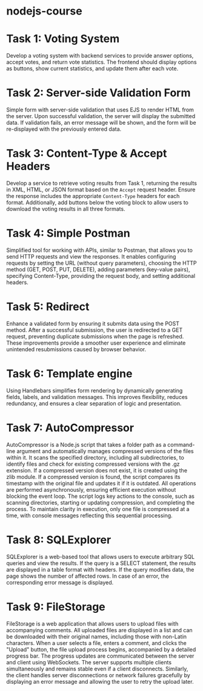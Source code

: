 # nodejs-course

# Task 1: Voting System

Develop a voting system with backend services to provide answer options, accept votes, and return vote statistics. The frontend should display options as buttons, show current statistics, and update them after each vote.

# Task 2: Server-side Validation Form

Simple form with server-side validation that uses EJS to render HTML from the server. Upon successful validation, the server will display the submitted data. If validation fails, an error message will be shown, and the form will be re-displayed with the previously entered data.

# Task 3: Content-Type & Accept Headers

Develop a service to retrieve voting results from Task 1, returning the results in XML, HTML, or JSON format based on the `Accept` request header. Ensure the response includes the appropriate `Content-Type` headers for each format. Additionally, add buttons below the voting block to allow users to download the voting results in all three formats.

# Task 4: Simple Postman
Simplified tool for working with APIs, similar to Postman, that allows you to send HTTP requests and view the responses. It enables configuring requests by setting the URL (without query parameters), choosing the HTTP method (GET, POST, PUT, DELETE), adding parameters (key-value pairs), specifying Content-Type, providing the request body, and setting additional headers.

# Task 5: Redirect 
Enhance a validated form by ensuring it submits data using the POST method. After a successful submission, the user is redirected to a GET request, preventing duplicate submissions when the page is refreshed. These improvements provide a smoother user experience and eliminate unintended resubmissions caused by browser behavior.

# Task 6: Template engine
Using Handlebars simplifies form rendering by dynamically generating fields, labels, and validation messages. This improves flexibility, reduces redundancy, and ensures a clear separation of logic and presentation.

# Task 7: AutoCompressor
AutoCompressor is a Node.js script that takes a folder path as a command-line argument and automatically manages compressed versions of the files within it. It scans the specified directory, including all subdirectories, to identify files and check for existing compressed versions with the .gz extension. If a compressed version does not exist, it is created using the zlib module. If a compressed version is found, the script compares its timestamp with the original file and updates it if it is outdated. All operations are performed asynchronously, ensuring efficient execution without blocking the event loop. The script logs key actions to the console, such as scanning directories, starting or updating compression, and completing the process. To maintain clarity in execution, only one file is compressed at a time, with console messages reflecting this sequential processing.

# Task 8: SQLExplorer
SQLExplorer is a web-based tool that allows users to execute arbitrary SQL queries and view the results. If the query is a SELECT statement, the results are displayed in a table format with headers. If the query modifies data, the page shows the number of affected rows. In case of an error, the corresponding error message is displayed.

# Task 9: FileStorage
FileStorage is a web application that allows users to upload files with accompanying comments. All uploaded files are displayed in a list and can be downloaded with their original names, including those with non-Latin characters. When a user selects a file, enters a comment, and clicks the "Upload" button, the file upload process begins, accompanied by a detailed progress bar. The progress updates are communicated between the server and client using WebSockets. The server supports multiple clients simultaneously and remains stable even if a client disconnects. Similarly, the client handles server disconnections or network failures gracefully by displaying an error message and allowing the user to retry the upload later.
